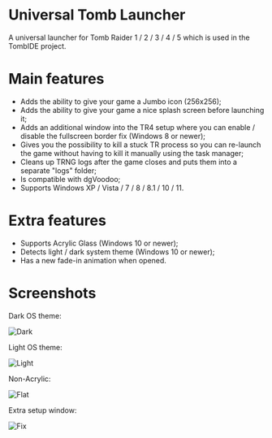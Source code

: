 # Universal Tomb Launcher
A universal launcher for Tomb Raider 1 / 2 / 3 / 4 / 5 which is used in the TombIDE project.

# Main features
- Adds the ability to give your game a Jumbo icon (256x256);
- Adds the ability to give your game a nice splash screen before launching it;
- Adds an additional window into the TR4 setup where you can enable / disable the fullscreen border fix (Windows 8 or newer);
- Gives you the possibility to kill a stuck TR process so you can re-launch the game without having to kill it manually using the task manager;
- Cleans up TRNG logs after the game closes and puts them into a separate "logs" folder;
- Is compatible with dgVoodoo;
- Supports Windows XP / Vista / 7 / 8 / 8.1 / 10 / 11.

# Extra features
- Supports Acrylic Glass (Windows 10 or newer);
- Detects light / dark system theme (Windows 10 or newer);
- Has a new fade-in animation when opened.

# Screenshots
Dark OS theme:

![Dark](https://user-images.githubusercontent.com/20436882/142443882-d7c7287d-1216-465f-8657-be050266931c.png)

Light OS theme:

![Light](https://user-images.githubusercontent.com/20436882/142443909-8a55f031-ff5a-4040-98df-173bbad612a3.png)

Non-Acrylic:

![Flat](https://user-images.githubusercontent.com/20436882/142443963-e853c0e5-9c8f-464b-9bed-a4645c22a9d5.png)

Extra setup window:

![Fix](https://user-images.githubusercontent.com/20436882/142444048-2e56e25d-de67-4d1d-921c-e28c18f08c28.png)
